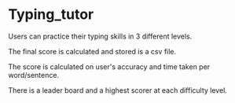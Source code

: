# Typing_tutor

Users can practice their typing skills in 3 different levels.

The final score is calculated and stored is a csv file.

The score is calculated on user's accuracy and time taken per word/sentence.

There is a leader board and a highest scorer at each difficulty level.
